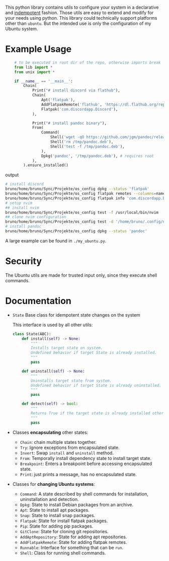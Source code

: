 This python library contains utils to configure your system in a declarative and [indempotent](https://en.wikipedia.org/wiki/Idempotence) fashion.
Those utils are easy to extend and modify for your needs using python.
This library could technically support platforms other than `ubuntu`.
But the intended use is only the configuration of my Ubuntu system.



# Example Usage

```python
    # to be executed in root dir of the repo, otherwise imports break
    from lib import *
    from unix import *

    if __name__ == '__main__':
        Chain(
            Print("# install discord via flathub"),
            Chain(
                Apt('flatpak'),
                AddFlatpakRemote('flathub', 'https://dl.flathub.org/repo/flathub.flatpakrepo'),
                Flatpak('com.discordapp.Discord'),
            ),

            Print("# install pandoc binary"),
            From(
                Command(
                    Shell('wget -qO https://github.com/jgm/pandoc/releases/download/3.6.1/pandoc-3.6.1-1-amd64.deb /tmp/pandoc.deb'),
                    Shell('rm /tmp/pandoc.deb'),
                    Shell('test -f /tmp/pandoc.deb'),
                ),
                Dpkg('pandoc', '/tmp/pandoc.deb'), # requires root
            ),
        ).ensure_installed()
```

output

```bash
# install discord
bruno/home/bruno/Sync/Projekte/os_config dpkg --status 'flatpak'
bruno/home/bruno/Sync/Projekte/os_config flatpak remotes --columns=name,options | grep 'flathub.*user'
bruno/home/bruno/Sync/Projekte/os_config flatpak info 'com.discordapp.Discord'
# setup nvim
## install nvim
bruno/home/bruno/Sync/Projekte/os_config test -f /usr/local/bin/nvim
## clone nvim configuration
bruno/home/bruno/Sync/Projekte/os_config test -d '/home/bruno/.config/nvim/.git'
# install pandoc
bruno/home/bruno/Sync/Projekte/os_config dpkg --status 'pandoc'
```

A large example can be found in `./my_ubuntu.py`.

# Security

The Ubuntu utils are made for trusted input only, since they execute shell commands.

# Documentation

- `State` Base class for idempotent state changes on the system

    This interface is used by all other utils:
    ```python
    class State(ABC):
        def install(self) -> None:
            """
            Installs target state on system. 
            Undefined behavior if target State is already installed.
            """
            pass

        def uninstall(self) -> None:
            """
            Uninstalls target state from system.
            Undefined behavior if target State is already uninstalled.
            """
            pass

        def detect(self) -> bool:
            """
            Returns True if the target state is already installed otherwise False.
            """
            pass
    ```
    

- Classes **encapsulating** other states:
    - `Chain`: chain multiple states together.
    - `Try`: Ignore exceptions from encapsulated state. 
    - `Invert`: Swap `install` and `uninstall` method.
    - `From`: Temporally install dependency state to install target state.
    - `Breakpoint`: Enters a breakpoint before accessing encapsulated state.
    - `Print`: just prints a message, has no encapsulated state.
- Classes for **changing Ubuntu systems**:
    - `Command`: A state described by shell commands for installation, uninstallation and detection.
    - `Dpkg`: State to install Debian packages from an archive.
    - `Apt`: State to install apt packages.
    - `Snap`: State to install snap packages.
    - `Flatpak`: State for install flatpak packages. 
    - `Pip`: State for adding pip packages.
    - `GitClone`: State for cloning git repositories.
    - `AddAptRepository`: State for adding apt repositories.
    - `AddFlatpakRemote`: State for adding flatpak remotes.
    - `Runnable`: Interface for something that can be `run`.
    - `Shell`: Class for running shell commands.

